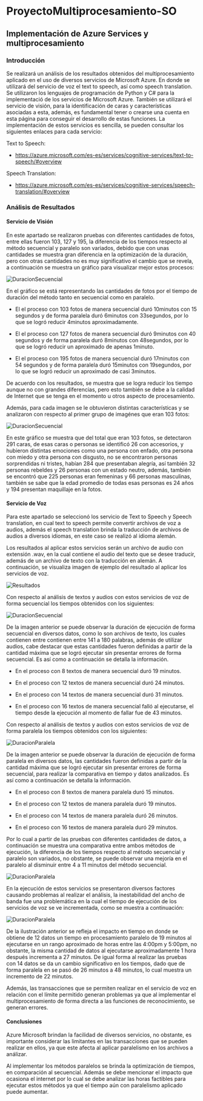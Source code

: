 # ProyectoMultiprocesamiento-SO
## Implementación de Azure Services y multiprocesamiento 
### Introducción

Se realizará un análisis de los resultados obtenidos del multiprocesamiento aplicado en el uso de diversos servicios de Microsoft Azure. En donde se utilizará del servicio de voz el text to speech, así como speech translation. Se utilizaron los lenguajes de programación de Python y C# para la implementació de los servicios de Microsoft Azure. También se utilizará el servicio de visión, para la identificación de caras y características asociadas a esta, además, es fundamental tener o crearse una cuenta en esta página para conseguir el desarrollo de estas funciones. La implementación de estos servicios es sencilla, se pueden consultar los siguientes enlaces para cada servicio:

Text to Speech:
- https://azure.microsoft.com/es-es/services/cognitive-services/text-to-speech/#overview

Speech Translation:
- https://azure.microsoft.com/es-es/services/cognitive-services/speech-translation/#overview


### Análisis de Resultados 

#### Servicio de Visión

En este apartado se realizaron pruebas con diferentes cantidades de fotos, entre ellas fueron 103, 127 y 195, la diferencia de los tiempos respecto al método secuencial y paralelo son variados, debido que con unas cantidades se muestra gran diferencia en la optimización de la duración, pero con otras cantidades no es muy significativo el cambio que se revela, a continuación se muestra un gráfico para visualizar mejor estos procesos:

![DuracionSecuencial](ImagenesResultadosProyecto/Captura.PNG)

En el gráfico se está representando las cantidades de fotos por el tiempo de duración del método tanto en secuencial como en paralelo. 
  
  * El el proceso con 103 fotos de manera secuencial duró 10minutos con 15 segundos y de forma paralela duró 6minutos con 33segundos, por lo que se logró reducir 4minutos aproximadamente.
  
  * El el proceso con 127 fotos de manera secuencial duró 9minutos con 40 segundos y de forma paralela duró 8minutos con 48segundos, por lo que se logró reducir un aproximado de apenas 1minuto.
  
  * El el proceso con 195 fotos de manera secuencial duró 17minutos con 54 segundos y de forma paralela duró 15minutos con 19segundos, por lo que se logró reducir un aproximado de casi 3minutos.

De acuerdo con los resultados, se muestra que se logra reducir los tiempo aunque no con grandes diferencias, pero esto también se debe a la calidad de Internet que se tenga en el momento u otros aspecto de procesamiento.

Además, para cada imagen se le obtuvieron distintas características y se analizaron con respecto al primer grupo de imagénes que eran 103 fotos:

![DuracionSecuencial](ImagenesResultadosProyecto/Captura1.PNG)

En este gráfico se muestra que del total que eran 103 fotos, se detectaron 291 caras, de esas caras o personas se identificó 26 con accesorios, y hubieron distintas emociones como una persona con enfado, otra persona con miedo y otra persona con disgusto, no se encontraron personas sorprendidas ni tristes, habían 284 que presentaban alegría, así también 32 personas rebeldes y 26 personas con un estado neutro, además, también se encontró que 225 personas eran femeninas y 66 personas masculinas, también se sabe que la edad promedio de todas esas personas es 24 años y 194 presentan maquillaje en la fotos.

#### Servicio de Voz 

Para este apartado se seleccionó los servicio de Text to Speech y Speech translation, en cual text to speech permite convertir archivos de voz a audios, además el speech translation brinda la traducción de archivos de audios a diversos idiomas, en este caso se realizó al idioma alemán. 

Los resultados al aplicar estos servicios serán un archivo de audio con extensión .wav, en la cual contiene el audio del texto que se desee traducir, además de un archivo de texto con la traducción en alemán. A continuación, se visualiza imagen de ejemplo del resultado al aplicar los servicios de voz. 

![Resultados](ImagenesResultadosProyecto/archivosResultado.png)

Con respecto al análisis de textos y audios con estos servicios de voz de forma secuencial los tiempos obtenidos con los siguientes:

![DuracionSecuencial](ImagenesResultadosProyecto/Duracion-Secuencial.PNG)

De la imagen anterior se puede observar la duración de ejecución de forma secuencial en diversos datos, como lo son archivos de texto, los cuales contienen entre contienen entre 141 a 180 palabras, además de utilizar audios, cabe destacar que estas cantidades fueron definidas a partir de la cantidad máxima que se logró ejecutar sin presentar errores de forma secuencial. Es así como a continuación se detalla la información. 

- En el proceso con 8 textos de manera secuencial duró 19 minutos. 

- En el proceso con 12 textos de manera secuencial duró 24 minutos.

- En el proceso con 14 textos de manera secuencial duró 31 minutos.  

- En el proceso con 16 textos de manera secuencial falló al ejecutarse, el tiempo desde la ejecución al momento de fallar fue de 43 minutos. 
    
 
Con respecto al análisis de textos y audios con estos servicios de voz de forma paralela los tiempos obtenidos con los siguientes:

![DuracionParalela](ImagenesResultadosProyecto/Duracion-Paralelo.PNG)

De la imagen anterior se puede observar la duración de ejecución de forma paralela en diversos datos, las cantidades fueron definidas a partir de la cantidad máxima que se logró ejecutar sin presentar errores de forma secuencial, para realizar la comparativa en tiempo y datos analizados. Es así como a continuación se detalla la información. 

- En el proceso con 8 textos de manera paralela duró 15 minutos.  

- En el proceso con 12 textos de manera paralela duró 19 minutos. 

- En el proceso con 14 textos de manera paralela duró 26 minutos. 
 
- En el proceso con 16 textos de manera paralela duró 29 minutos. 

Por lo cual a partir de las pruebas con diferentes cantidades de datos, a continuación se muestra una comparativa entre ambos métodos de ejecución, la diferencia de los tiempos respecto al método secuencial y paralelo son variados, no obstante, se puede observar una mejoría en el paralelo al disminuir entre 4 a 11 minutos del método secuencial.

![DuracionParalela](ImagenesResultadosProyecto/comparativa.PNG)

En la ejecución de estos servicios se presentaron diversos factores causando problemas al realizar el análisis, la inestabilidad del ancho de banda fue una problemática en la cual el tiempo de ejecución de los servicios de voz se ve incrementada, como se muestra a continuación:

![DuracionParalela](ImagenesResultadosProyecto/Variante-Factor.PNG)

De la ilustración anterior se refleja el impacto en tiempo en donde se obtiene de 12 datos un tiempo en procesamiento paralelo de 19 minutos al ejecutarse en un rango aproximado de horas entre las 4:00pm y 5:00pm, no obstante, la misma cantidad de datos al ejecutarse aproximadamente 1 hora después incrementa a 27 minutos.  De igual forma al realizar las pruebas con 14 datos se da un cambio significativo en los tiempos, dado que de forma paralela en se pasó de 26 minutos a 48 minutos, lo cual muestra un incremento de 22 minutos. 

Además, las transacciones que se permiten realizar en el servicio de voz en relación con el límite permitido generan problemas ya que al implementar el multiprocesamiento de forma directa a las funciones de reconocimiento, se generan errores. 

#### Conclusiones

Azure Microsoft brindan la facilidad de diversos servicios, no obstante, es importante considerar las limitantes en las transacciones que se pueden realizar en ellos, ya que este afecta al aplicar paralelismo en los archivos a análizar.

Al implementar los métodos paralelos se brinda la optimización de tiempos, en comparación al secuencial. Además se debe mencionar el impacto que ocasiona el internet por lo cual se debe analizar las horas factibles para ejecutar estos métodos ya que el tiempo aún con paralelismo aplicado puede aumentar. 
 
